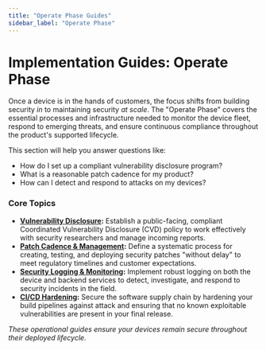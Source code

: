 ```yaml
---
title: "Operate Phase Guides"
sidebar_label: "Operate Phase"
---
```


# Implementation Guides: Operate Phase

Once a device is in the hands of customers, the focus shifts from building security *in* to maintaining security *at scale*. The "Operate Phase" covers the essential processes and infrastructure needed to monitor the device fleet, respond to emerging threats, and ensure continuous compliance throughout the product's supported lifecycle.

This section will help you answer questions like:
- How do I set up a compliant vulnerability disclosure program?
- What is a reasonable patch cadence for my product?
- How can I detect and respond to attacks on my devices?

### Core Topics

-   **[Vulnerability Disclosure](./vulnerability-disclosure.md):** Establish a public-facing, compliant Coordinated Vulnerability Disclosure (CVD) policy to work effectively with security researchers and manage incoming reports.
-   **[Patch Cadence & Management](./patch-cadence.md):** Define a systematic process for creating, testing, and deploying security patches "without delay" to meet regulatory timelines and customer expectations.
-   **[Security Logging & Monitoring](./security-logging.md):** Implement robust logging on both the device and backend services to detect, investigate, and respond to security incidents in the field.
-   **[CI/CD Hardening](./cicd-hardening.md):** Secure the software supply chain by hardening your build pipelines against attack and ensuring that no known exploitable vulnerabilities are present in your final release.

*These operational guides ensure your devices remain secure throughout their deployed lifecycle.* 